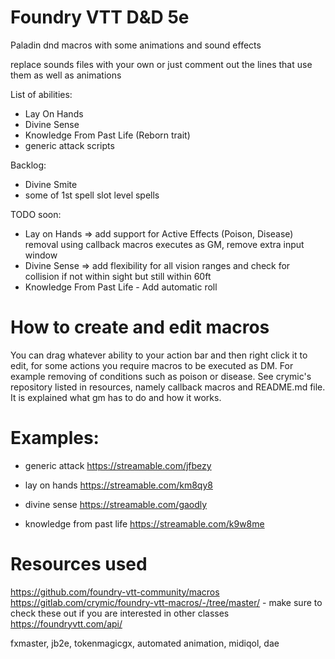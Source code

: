 # Foundry VTT D&D 5e
Paladin dnd macros with some animations and sound effects 

replace sounds files with your own or just comment out the lines that use them as well as animations

List of abilities:
 - Lay On Hands
 - Divine Sense
 - Knowledge From Past Life (Reborn trait)
 - generic attack scripts

Backlog:
 - Divine Smite
 - some of 1st spell slot level spells

TODO soon:
 - Lay on Hands => add support for Active Effects (Poison, Disease) removal using callback macros executes as GM, remove extra input window
 - Divine Sense => add flexibility for all vision ranges and check for collision if not within sight but still within 60ft
 - Knowledge From Past Life - Add automatic roll

# How to create and edit macros

You can drag whatever ability to your action bar and then right click it to edit, for some actions you require macros to be executed as DM. For example removing of conditions such as poison or disease. See crymic's repository listed in resources, namely callback macros and README.md file. It is explained what gm has to do and how it works.

# Examples:

- generic attack https://streamable.com/jfbezy

- lay on hands https://streamable.com/km8qy8

- divine sense https://streamable.com/gaodly

- knowledge from past life https://streamable.com/k9w8me

# Resources used

https://github.com/foundry-vtt-community/macros
https://gitlab.com/crymic/foundry-vtt-macros/-/tree/master/  - make sure to check these out if you are interested in other classes
https://foundryvtt.com/api/

fxmaster,
jb2e,
tokenmagicgx,
automated animation,
midiqol, dae
